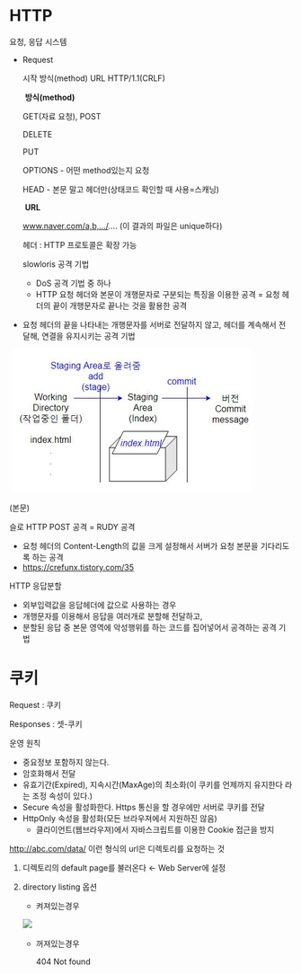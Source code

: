 # HTTP

요청, 응답 시스템

- Request

  시작	방식(method)	URL	HTTP/1.1(CRLF)

  ​			**방식(method)**

  GET(자료 요청), POST

  DELETE

  PUT

  OPTIONS - 어떤 method있는지 요청

  HEAD - 본문 말고 헤더만(상태코드 확인할 때 사용=스캐닝)

  ​										**URL**

  www.naver.com/a,b,.../.... (이 결과의 파일은 unique하다)

  

  헤더 : HTTP 프로토콜은 확장 가능

  slowloris 공격 기법 

  - DoS 공격 기법 중 하나
  - HTTP 요청 헤더와 본문이 개행문자로 구분되는 특징을 이용한 공격 = 요청 헤더의 끝이 개행문자로 끝나는 것을 활용한 공격
- 요청 헤더의 끝을 나타내는 개행문자를 서버로 전달하지 않고, 헤더를 계속해서 전달해, 연결을 유지시키는 공격 기법
  
​		![1558661040793](/image/1.jpg)
  
  (본문)
  
  슬로 HTTP POST 공격 = RUDY 공격
  
  - 요청 헤더의 Content-Length의 값을 크게 설정해서 서버가 요청 본문을 기다리도록 하는 공격
  - <https://crefunx.tistory.com/35>
  
  HTTP 응답분할
  
  - 외부입력값을 응답헤더에 값으로 사용하는 경우 
  - 개행문자를 이용해서 응답을 여러개로 분할해 전달하고, 
  - 분할된 응답 중 본문 영역에 악성행위를 하는 코드를 집어넣어서 공격하는 공격 기법

# 쿠키

Request : 쿠키

Responses : 셋-쿠키

운영 원칙

- 중요정보 포함하지 않는다.
- 암호화해서 전달
- 유효기간(Expired), 지속시간(MaxAge)의 최소화(이 쿠키를 언제까지 유지한다 라는 조정 속성이 있다.)
- Secure 속성을 활성화한다. Https 통신을 할 경우에만 서버로 쿠키를 전달
- HttpOnly 속성을 활성화(모든 브라우져에서 지원하진 않음)
  - 클라이언트(웹브라우져)에서 자바스크립트를 이용한 Cookie 접근을 방지



http://abc.com/data/ 이런 형식의 url은 디렉토리를 요청하는 것

1. 디렉토리의 default page를 불러온다 ← Web Server에 설정

2. directory listing 옵션

   - 켜져있는경우

   ![](https://www.acunetix.com/wp-content/uploads/2012/11/backup-dir3.png)

   - 꺼져있는경우

     404 Not found

   

